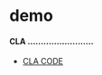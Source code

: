 # demo

#### CLA .........................
- [CLA CODE](https://github.com/visionvlsi/demo/tree/main/adders/cla)

